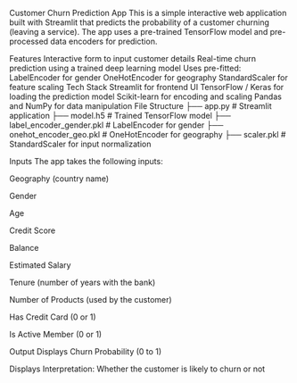Customer Churn Prediction App
This is a simple interactive web application built with Streamlit that predicts the probability of a customer churning (leaving a service). The app uses a pre-trained TensorFlow model and pre-processed data encoders for prediction.

Features
Interactive form to input customer details
Real-time churn prediction using a trained deep learning model
Uses pre-fitted:
LabelEncoder for gender
OneHotEncoder for geography
StandardScaler for feature scaling
Tech Stack
Streamlit for frontend UI
TensorFlow / Keras for loading the prediction model
Scikit-learn for encoding and scaling
Pandas and NumPy for data manipulation
File Structure
├── app.py # Streamlit application ├── model.h5 # Trained TensorFlow model ├── label_encoder_gender.pkl # LabelEncoder for gender ├── onehot_encoder_geo.pkl # OneHotEncoder for geography ├── scaler.pkl # StandardScaler for input normalization

Inputs
The app takes the following inputs:

Geography (country name)

Gender

Age

Credit Score

Balance

Estimated Salary

Tenure (number of years with the bank)

Number of Products (used by the customer)

Has Credit Card (0 or 1)

Is Active Member (0 or 1)

Output
Displays Churn Probability (0 to 1)

Displays Interpretation: Whether the customer is likely to churn or not
